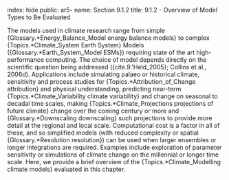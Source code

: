 index: hide
public: ar5-
name: Section 9.1.2
title: 9.1.2 - Overview of Model Types to Be Evaluated

The models used in climate research range from simple {Glossary.*Energy_Balance_Model energy balance models} to complex {Topics.*Climate_System Earth System} Models ({Glossary.*Earth_System_Model ESMs}) requiring state of the art high-performance computing. The choice of model depends directly on the scientific question being addressed ({cite.9.'Held_2005}; Collins et al., 2006d). Applications include simulating palaeo or historical climate, sensitivity and process studies for {Topics.*Attribution_of_Change attribution} and physical understanding, predicting near-term {Topics.*Climate_Variability climate variability} and change on seasonal to decadal time scales, making {Topics.*Climate_Projections projections of future climate} change over the coming century or more and {Glossary.*Downscaling downscaling} such projections to provide more detail at the regional and local scale. Computational cost is a factor in all of these, and so simplified models (with reduced complexity or spatial {Glossary.*Resolution resolution}) can be used when larger ensembles or longer integrations are required. Examples include exploration of parameter sensitivity or simulations of climate change on the millennial or longer time scale. Here, we provide a brief overview of the {Topics.*Climate_Modelling climate models} evaluated in this chapter.

